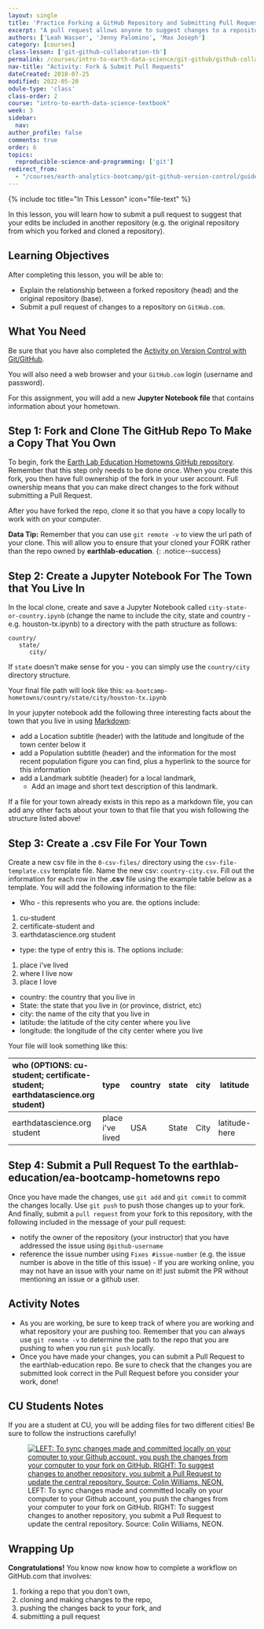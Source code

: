 ```yaml
---
layout: single
title: 'Practice Forking a GitHub Repository and Submitting Pull Requests'
excerpt: "A pull request allows anyone to suggest changes to a repository on GitHub that can be easily reviewed by others. Learn how to submit pull requests on GitHub.com to suggest changes to a GitHub repository."
authors: ['Leah Wasser', 'Jenny Palomino', 'Max Joseph']
category: [courses]
class-lesson: ['git-github-collaboration-tb']
permalink: /courses/intro-to-earth-data-science/git-github/github-collaboration/practice-pull-requests/
nav-title: "Activity: Fork & Submit Pull Requests"
dateCreated: 2018-07-25
modified: 2022-05-20
odule-type: 'class'
class-order: 2
course: "intro-to-earth-data-science-textbook"
week: 3
sidebar:
  nav:
author_profile: false
comments: true
order: 6
topics:
  reproducible-science-and-programming: ['git']
redirect_from:
  - "/courses/earth-analytics-bootcamp/git-github-version-control/guided-activity-pull-request/"
---
```

{% include toc title="In This Lesson" icon="file-text" %}

In this lesson, you will learn how to submit a pull request to suggest that your edits be included in another repository (e.g. the original repository from which you forked and cloned a repository).

<div class='notice--success' markdown="1">

## <i class="fa fa-graduation-cap" aria-hidden="true"></i> Learning Objectives

After completing this lesson, you will be able to:

* Explain the relationship between a forked repository (head) and the original repository (base).
* Submit a pull request of changes to a repository on `GitHub.com`. 


## <i class="fa fa-check-square-o fa-2" aria-hidden="true"></i> What You Need

Be sure that you have also completed the <a href="{{ site.url }}/courses/intro-to-earth-data-science/git-github/version-control/guided-activity-version-control/">Activity on Version Control with Git/GitHub</a>.

You will also need a web browser and your `GitHub.com` login (username and password). 

</div>




For this assignment, you will add a new **Jupyter Notebook file** that contains information about your hometown. 


## Step 1: Fork and Clone The GitHub Repo To Make a Copy That You Own

To begin, fork the <a href="https://github.com/earthlab-education/ea-bootcamp-hometowns" target="_blank">Earth Lab Education Hometowns GitHub repository</a>.
Remember that this step only needs to be done once. When you create this fork, you then have full ownership of the fork in your user account. Full ownership means that you can make direct changes to the fork without submitting a Pull Request.

After you have forked the repo, clone it so that you have a copy locally to work with on your computer. 

<i class="fa fa-star"></i> **Data Tip:** Remember that you can use `git remote -v` to view the url path of your clone. This will allow you to ensure that your cloned your FORK rather than the repo owned by **earthlab-education**. 
{: .notice--success}


## Step 2:  Create a Jupyter Notebook For The Town that You Live In

In the local clone, create and save a Jupyter Notebook called `city-state-or-country.ipynb`  (change the name to include the city, state and country - e.g. houston-tx.ipynb) to a directory with the path structure as follows:

```
country/
   state/
      city/
```

If `state` doesn't make sense for you - you can simply use the  `country/city` directory structure. 

Your final file path will look like this: `ea-bootcamp-hometowns/country/state/city/houston-tx.ipynb`

In your jupyter notebook add the following three interesting facts about the town that you live in using [Markdown](https://www.earthdatascience.org/courses/intro-to-earth-data-science/file-formats/use-text-files/format-text-with-markdown-jupyter-notebook/):

- add a Location subtitle (header) with the latitude and longitude of the town center below it
- add a Population subtitle (header) and the information for the most recent population figure you can find, plus a hyperlink to the source for this information
- add a Landmark subtitle (header) for a local landmark, 
    * Add an image and short text description of this landmark.

If a file for your town already exists in this repo as a markdown file, you can add any other facts about your town to that file that you wish following the structure listed above! 

## Step 3:  Create a .csv File For Your Town

Create a new csv file in the `0-csv-files/` directory using the `csv-file-template.csv` 
template file. Name the new csv: `country-city.csv`. Fill out the information for each row in the **.csv** file using the example table below as a template. You will add the following information to the file:

* Who - this represents who you are. the options include: 
1. cu-student
2. certificate-student and 
3. earthdatascience.org student
* type: the type of entry this is. The options include:
1. place i've lived
2. where I live now
3. place I love

* country: the country that you live in
* State: the state that you live in (or province, district, etc)
* city: the name of the city that you live in
* latitude: the latitude of the city center where you live
* longitude: the longitude of the city center where you live

Your file will look something like this:  

| who (OPTIONS: cu-student; certificate-student; earthdatascience.org student) | type | country | state | city | latitude | longitude | 
|:---|:---|:---|---|---|---|---|
| earthdatascience.org student | place i've lived | USA | State | City | latitude-here | longitude-here | 


## Step 4:  Submit a Pull Request To the earthlab-education/ea-bootcamp-hometowns repo

Once you have made the changes, use `git add` and `git commit` to commit the changes locally. Use `git push` to push those changes up to your fork. And finally, submit a `pull request` from your fork to this repository, with the following included in the message of your pull request: 

- notify the owner of the repository (your instructor) that you have addressed the issue using `@github-username`
- reference the issue number using `Fixes #issue-number` (e.g. the issue number is above in the title of this issue) - If you are working online, you may not have an issue with your name on it! just submit the PR without mentioning an issue or a github user. 


## Activity Notes 

* As you are working, be sure to keep track of where you are working and what 
repository your are pushing too. Remember that you can always use `git remote -v` to 
determine the path to the repo that you are pushing to when you run `git push` locally.
* Once you have made your changes, you can submit a Pull Request to the earthlab-education 
repo. Be sure to check that the changes you are submitted look correct in the Pull Request before you consider your work, done!


## CU Students Notes 
If you are a student at CU, you will be adding files for two different cities! Be sure to follow
the instructions carefully!

<figure>
   <a href="{{ site.url }}/images/earth-analytics/git-version-control/git-push-pr.png">
   <img src="{{ site.url }}/images/earth-analytics/git-version-control/git-push-pr.png" alt="LEFT: To sync changes made and committed locally on your computer to your Github account, you push the changes from your computer to your fork on GitHub. RIGHT: To suggest changes to another repository, you submit a Pull Request to update the central repository. Source: Colin Williams, NEON."></a>
   <figcaption> LEFT: To sync changes made and committed locally on your computer to your Github account, you push the changes from your computer to your fork on GitHub. RIGHT: To suggest changes to another repository, you submit a Pull Request to update the central repository. Source: Colin Williams, NEON.
   </figcaption>
</figure>



















## Wrapping Up 

**Congratulations!** You know now know how to complete a workflow on GitHub.com that involves:

1. forking a repo that you don't own,
2. cloning and making changes to the repo, 
3. pushing the changes back to your fork, and
4. submitting a pull request


